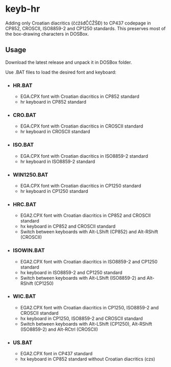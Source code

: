 # keyb-hr
Adding only Croatian diacritics (čćžšđČĆŽŠĐ) to CP437 codepage in CP852, CROSCII, ISO8859-2 and CP1250 standards. This preserves most of the box-drawing characters in DOSBox.

## Usage
Download the latest release and unpack it in DOSBox folder.

Use .BAT files to load the desired font and keyboard:

- ### HR.BAT
     - EGA.CPX font with Croatian diacritics in CP852 standard
     - hr keyboard in CP852 standard
- ### CRO.BAT
     - EGA.CPX font with Croatian diacritics in CROSCII standard
     - hr keyboard in CROSCII standard
- ### ISO.BAT
     - EGA.CPX font with Croatian diacritics in ISO8859-2 standard
     - hr keyboard in ISO8859-2 standard
- ### WIN1250.BAT
     - EGA.CPX font with Croatian diacritics in CP1250 standard
     - hr keyboard in CP1250 standard
- ### HRC.BAT
     - EGA2.CPX font with Croatian diacritics in CP852 and CROSCII standard
     - hx keyboard in CP852 and CROSCII standard
     - Switch between keyboards with Alt-LShift (CP852) and Alt-RShift (CROSCII)
- ### ISOWIN.BAT
     - EGA2.CPX font with Croatian diacritics in ISO8859-2 and CP1250 standard
     - hx keyboard in ISO8859-2 and CP1250 standard
     - Switch between keyboards with Alt-LShift (ISO8859-2) and Alt-RShift (CP1250)
- ### WIC.BAT
     - EGA2.CPX font with Croatian diacritics in CP1250, ISO8859-2 and CROSCII standard
     - hx keyboard in CP1250, ISO8859-2 and CROSCII standard
     - Switch between keyboards with Alt-LShift (CP1250), Alt-RShift (ISO8859-2) and Alt-RCtrl (CROSCII)
- ### US.BAT
     - EGA2.CPX font in CP437 standard
     - hx keyboard in CP852 standard without Croatian diacritics (czs)
